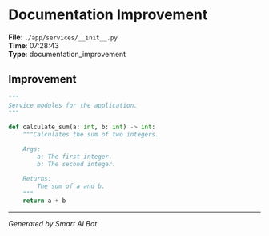 # Documentation Improvement

**File**: `./app/services/__init__.py`  
**Time**: 07:28:43  
**Type**: documentation_improvement

## Improvement

```python
"""
Service modules for the application.
""" 

def calculate_sum(a: int, b: int) -> int:
    """Calculates the sum of two integers.

    Args:
        a: The first integer.
        b: The second integer.

    Returns:
        The sum of a and b.
    """
    return a + b
```

---
*Generated by Smart AI Bot*
